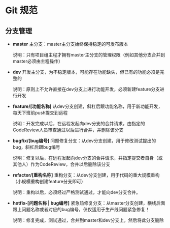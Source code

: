 # Git 规范

## 分支管理


* **master**  主分支：master主分支始终保持稳定的可发布版本
  
  说明：只有项目组主程才拥有master主分支的管理权限（例如其他分支合并到master必须由主程操作）

* **dev** 开发主分支，为不稳定版本，可能存在功能缺失，但已有的功能必须是完整的
  
  说明：原则上不允许直接在dev分支上进行功能开发，必须新建feature分支进行开发

* **feature/[功能名称]** 从dev分支创建，斜杠后跟功能名称，用于新功能开发，每天下班前push提交到远程
  
  说明：开发完成以后，在远程发起向dev分支的合并请求，由指定的CodeReview人员审查通过以后进行合并，并删除该分支

* **bugfix/[bug编号]** 问题修复分支：从dev分支创建，用于修改测试提出的bug，斜杠后跟bug编号
  
  说明：修复以后，在远程发起向dev分支的合并请求，并指定提交者自身（或其他人）作为CodeReview，合并以后删除该分支

* **refactor/[重构名称]** 重构分支：从dev分支创建，用于代码的重大规模重构（小规模重构创建feature分支即可）
  
  说明：重构以后，必须经过严格测试通过，才能向dev分支合并。

* **hotfix-[问题名称 | bug编号]** 紧急热修复分支：从master分支创建，横线后面跟上问题名称或者对应的bug编号，仅仅适用于生产线问题紧急修复！
  
  说明：修复完成，测试通过，合并到master和dev分支上，然后将此分支删除
